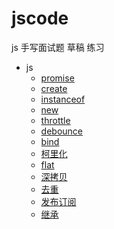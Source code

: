 # jscode

js 手写面试题 草稿 练习

- js
  - [promise](js/myPromise.js "myPromise")
  - [create](js/object.create.js "object.create")
  - [instanceof](js/instanceof.js "instanceof")
  - [new](js/new.js "new")
  - [throttle](js/throttle.js "throttle")
  - [debounce](js/debounce.js "debounce")
  - [bind](js/bind.js "bind")
  - [柯里化](js/柯里化.js "柯里化")
  - [flat](js/flat.js "flat")
  - [深拷贝](js/深拷贝.js "深拷贝")
  - [去重](js/去重.js "去重")
  - [发布订阅](js/柯里化.js "发布订阅")
  - [继承](js/继承.js "继承")
